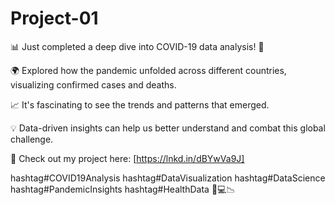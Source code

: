 # Project-01
📊 Just completed a deep dive into COVID-19 data analysis! 🦠

🌍 Explored how the pandemic unfolded across different countries, visualizing confirmed cases and deaths.

📈 It's fascinating to see the trends and patterns that emerged.

💡 Data-driven insights can help us better understand and combat this global challenge.

🔗 Check out my project here: [https://lnkd.in/dBYwVa9J]

hashtag#COVID19Analysis hashtag#DataVisualization hashtag#DataScience hashtag#PandemicInsights hashtag#HealthData 🧬💻📉
